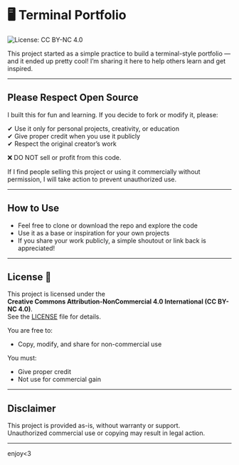 # 🖥️ Terminal Portfolio

![License: CC BY-NC 4.0](https://img.shields.io/badge/License-CC%20BY--NC%204.0-lightgrey.svg)

This project started as a simple practice to build a terminal-style portfolio — and it ended up pretty cool! I’m sharing it here to help others learn and get inspired.

---

## Please Respect Open Source

I built this for fun and learning. If you decide to fork or modify it, please:

✔ Use it only for personal projects, creativity, or education  
✔ Give proper credit when you use it publicly  
✔ Respect the original creator’s work  

❌ DO NOT sell or profit from this code.

If I find people selling this project or using it commercially without permission, I will take action to prevent unauthorized use.

---

## How to Use

- Feel free to clone or download the repo and explore the code  
- Use it as a base or inspiration for your own projects  
- If you share your work publicly, a simple shoutout or link back is appreciated!

---

## License 📄

This project is licensed under the  
**Creative Commons Attribution-NonCommercial 4.0 International (CC BY-NC 4.0)**.  
See the [LICENSE](./LICENSE) file for details.

You are free to:  
- Copy, modify, and share for non-commercial use

You must:  
- Give proper credit  
- Not use for commercial gain

---

## Disclaimer

This project is provided as-is, without warranty or support.  
Unauthorized commercial use or copying may result in legal action.

---

enjoy<3
